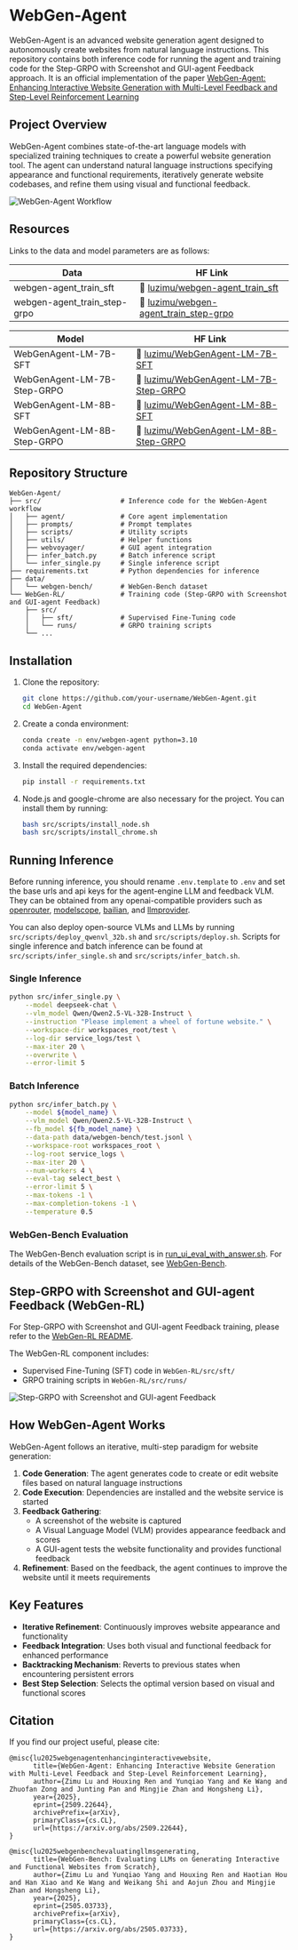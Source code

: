 # WebGen-Agent

WebGen-Agent is an advanced website generation agent designed to autonomously create websites from natural language instructions. This repository contains both inference code for running the agent and training code for the Step-GRPO with Screenshot and GUI-agent Feedback approach. It is an official implementation of the paper [WebGen-Agent: Enhancing Interactive Website Generation with Multi-Level Feedback and Step-Level Reinforcement Learning](https://arxiv.org/pdf/2509.22644)

## Project Overview

WebGen-Agent combines state-of-the-art language models with specialized training techniques to create a powerful website generation tool. The agent can understand natural language instructions specifying appearance and functional requirements, iteratively generate website codebases, and refine them using visual and functional feedback.

![WebGen-Agent Workflow](paper/webgen-agent.png)

## Resources

Links to the data and model parameters are as follows:

| Data | HF Link |
|----------|------|
| webgen-agent_train_sft | 🤗 [luzimu/webgen-agent_train_sft](https://huggingface.co/datasets/luzimu/webgen-agent_train_sft) |
| webgen-agent_train_step-grpo | 🤗 [luzimu/webgen-agent_train_step-grpo](https://huggingface.co/datasets/luzimu/webgen-agent_train_step-grpo) |

| Model | HF Link |
|----------|------|
| WebGenAgent-LM-7B-SFT | 🤗 [luzimu/WebGenAgent-LM-7B-SFT](https://huggingface.co/luzimu/WebGenAgent-LM-7B-SFT) |
| WebGenAgent-LM-7B-Step-GRPO | 🤗 [luzimu/WebGenAgent-LM-7B-Step-GRPO](https://huggingface.co/luzimu/WebGenAgent-LM-7B-Step-GRPO) |
| WebGenAgent-LM-8B-SFT | 🤗 [luzimu/WebGenAgent-LM-8B-SFT](https://huggingface.co/luzimu/WebGenAgent-LM-8B-SFT) |
| WebGenAgent-LM-8B-Step-GRPO | 🤗 [luzimu/WebGenAgent-LM-8B-Step-GRPO](https://huggingface.co/luzimu/WebGenAgent-LM-8B-Step-GRPO) |

## Repository Structure

```
WebGen-Agent/
├── src/                    # Inference code for the WebGen-Agent workflow
│   ├── agent/              # Core agent implementation
│   ├── prompts/            # Prompt templates
│   ├── scripts/            # Utility scripts
│   ├── utils/              # Helper functions
│   ├── webvoyager/         # GUI agent integration
│   ├── infer_batch.py      # Batch inference script
│   └── infer_single.py     # Single inference script
├── requirements.txt        # Python dependencies for inference
├── data/
│   └── webgen-bench/       # WebGen-Bench dataset
└── WebGen-RL/              # Training code (Step-GRPO with Screenshot and GUI-agent Feedback)
    ├── src/
    │   ├── sft/            # Supervised Fine-Tuning code
    │   └── runs/           # GRPO training scripts
    └── ...
```

## Installation

1. Clone the repository:
   ```bash
   git clone https://github.com/your-username/WebGen-Agent.git
   cd WebGen-Agent
   ```

2. Create a conda environment:
   ```bash
   conda create -n env/webgen-agent python=3.10
   conda activate env/webgen-agent
   ```

3. Install the required dependencies:
   ```bash
   pip install -r requirements.txt
   ```

4. Node.js and google-chrome are also necessary for the project. You can install them by running:
   ```bash
   bash src/scripts/install_node.sh
   bash src/scripts/install_chrome.sh
   ```

## Running Inference

Before running inference, you should rename `.env.template` to `.env` and set the base urls and api keys for the agent-engine LLM and feedback VLM. They can be obtained from any openai-compatible providers such as [openrouter](https://openrouter.ai/), [modelscope](https://www.modelscope.cn/my/overview), [bailian](https://bailian.console.aliyun.com/#/home), and [llmprovider](https://llmprovider.ai/).

You can also deploy open-source VLMs and LLMs by running `src/scripts/deploy_qwenvl_32b.sh` and `src/scripts/deploy.sh`. Scripts for single inference and batch inference can be found at `src/scripts/infer_single.sh` and `src/scripts/infer_batch.sh`.

### Single Inference

```bash
python src/infer_single.py \
    --model deepseek-chat \
    --vlm_model Qwen/Qwen2.5-VL-32B-Instruct \
    --instruction "Please implement a wheel of fortune website." \
    --workspace-dir workspaces_root/test \
    --log-dir service_logs/test \
    --max-iter 20 \
    --overwrite \
    --error-limit 5
```

### Batch Inference

```bash
python src/infer_batch.py \
    --model ${model_name} \
    --vlm_model Qwen/Qwen2.5-VL-32B-Instruct \
    --fb_model ${fb_model_name} \
    --data-path data/webgen-bench/test.jsonl \
    --workspace-root workspaces_root \
    --log-root service_logs \
    --max-iter 20 \
    --num-workers 4 \
    --eval-tag select_best \
    --error-limit 5 \
    --max-tokens -1 \
    --max-completion-tokens -1 \
    --temperature 0.5
```

### WebGen-Bench Evaluation

The WebGen-Bench evaluation script is in [run_ui_eval_with_answer.sh](https://github.com/mnluzimu/WebGen-Bench/blob/main/src/ui_test_webgen/run_ui_eval_with_answer.sh). For details of the WebGen-Bench dataset, see [WebGen-Bench](https://github.com/mnluzimu/WebGen-Bench).

## Step-GRPO with Screenshot and GUI-agent Feedback (WebGen-RL)

For Step-GRPO with Screenshot and GUI-agent Feedback training, please refer to the [WebGen-RL README](WebGen-RL/README.md).

The WebGen-RL component includes:
- Supervised Fine-Tuning (SFT) code in `WebGen-RL/src/sft/`
- GRPO training scripts in `WebGen-RL/src/runs/`

![Step-GRPO with Screenshot and GUI-agent Feedback](paper/step-grpo.png)

## How WebGen-Agent Works

WebGen-Agent follows an iterative, multi-step paradigm for website generation:

1. **Code Generation**: The agent generates code to create or edit website files based on natural language instructions
2. **Code Execution**: Dependencies are installed and the website service is started
3. **Feedback Gathering**: 
   - A screenshot of the website is captured
   - A Visual Language Model (VLM) provides appearance feedback and scores
   - A GUI-agent tests the website functionality and provides functional feedback
4. **Refinement**: Based on the feedback, the agent continues to improve the website until it meets requirements

## Key Features

- **Iterative Refinement**: Continuously improves website appearance and functionality
- **Feedback Integration**: Uses both visual and functional feedback for enhanced performance
- **Backtracking Mechanism**: Reverts to previous states when encountering persistent errors
- **Best Step Selection**: Selects the optimal version based on visual and functional scores

## Citation

If you find our project useful, please cite:

```
@misc{lu2025webgenagentenhancinginteractivewebsite,
      title={WebGen-Agent: Enhancing Interactive Website Generation with Multi-Level Feedback and Step-Level Reinforcement Learning}, 
      author={Zimu Lu and Houxing Ren and Yunqiao Yang and Ke Wang and Zhuofan Zong and Junting Pan and Mingjie Zhan and Hongsheng Li},
      year={2025},
      eprint={2509.22644},
      archivePrefix={arXiv},
      primaryClass={cs.CL},
      url={https://arxiv.org/abs/2509.22644}, 
}

@misc{lu2025webgenbenchevaluatingllmsgenerating,
      title={WebGen-Bench: Evaluating LLMs on Generating Interactive and Functional Websites from Scratch}, 
      author={Zimu Lu and Yunqiao Yang and Houxing Ren and Haotian Hou and Han Xiao and Ke Wang and Weikang Shi and Aojun Zhou and Mingjie Zhan and Hongsheng Li},
      year={2025},
      eprint={2505.03733},
      archivePrefix={arXiv},
      primaryClass={cs.CL},
      url={https://arxiv.org/abs/2505.03733}, 
}
```